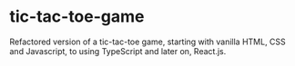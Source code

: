 # tic-tac-toe-game
Refactored version of a tic-tac-toe game, starting with vanilla HTML, CSS and Javascript, to using TypeScript and later on, React.js.
